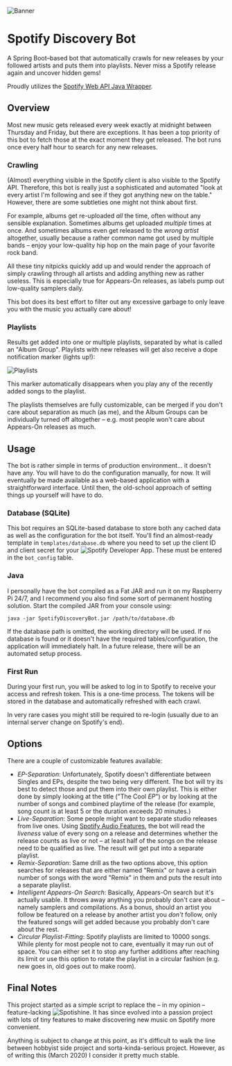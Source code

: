 ![Banner]()

# Spotify Discovery Bot

A Spring Boot–based bot that automatically crawls for new releases by your followed artists and puts them into playlists. Never miss a Spotify release again and uncover hidden gems!

Proudly utilizes the [Spotify Web API Java Wrapper](https://github.com/thelinmichael/spotify-web-api-java).

## Overview

Most new music gets released every week exactly at midnight between Thursday and Friday, but there are exceptions. It has been a top priority of this bot to fetch those at the exact moment they get released. The bot runs once every half hour to search for any new releases.

### Crawling

(Almost) everything visible in the Spotify client is also visible to the Spotify API. Therefore, this bot is really just a sophisticated and automated "look at every artist I'm following and see if they got anything new on the table." However, there are some subtleties one might not think about first.

For example, albums get re-uploaded _all_ the time, often without any sensible explanation. Sometimes albums get uploaded _multiple_ times at once. And sometimes albums even get released to the _wrong artist_ altogether, usually because a rather common name got used by multiple bands – enjoy your low-quality hip hop on the main page of your favorite rock band.

All these tiny nitpicks quickly add up and would render the approach of simply crawling through all artists and adding anything new as rather useless. This is especially true for Appears-On releases, as labels pump out low-quality samplers daily.

This bot does its best effort to filter out any excessive garbage to only leave you with the music you actually care about!

### Playlists

Results get added into one or multiple playlists, separated by what is called an "Album Group". Playlists with new releases will get also receive a dope notification marker (lights up!):

![Playlists](https://i.imgur.com/P1GSMTh.png)

This marker automatically disappears when you play any of the recently added songs to the playlist.

The playlists themselves are fully customizable, can be merged if you don't care about separation as much (as me), and the Album Groups can be individually turned off altogether – e.g. most people won't care about Appears-On releases as much.

## Usage

The bot is rather simple in terms of production environment... it doesn't have any. You will have to do the configuration manually, for now. It will eventually be made available as a web-based application with a straightforward interface. Until then, the old-school approach of setting things up yourself will have to do.

### Database (SQLite)

This bot requires an SQLite-based database to store both any cached data as well as the configuration for the bot itself. You'll find an almost-ready template in `templates/database.db` where you need to set up the client ID and client secret for your ![Spotify Developer App](https://developer.spotify.com/dashboard). These must be entered in the `bot_config` table.

### Java

I personally have the bot compiled as a Fat JAR and run it on my Raspberry Pi 24/7, and I recommend you also find some sort of permanent hosting solution. Start the compiled JAR from your console using:

```java -jar SpotifyDiscoveryBot.jar /path/to/database.db```

If the database path is omitted, the working directory will be used. If no database is found or it doesn't have the required tables/configuration, the application will immediately halt. In a future release, there will be an automated setup process.

### First Run

During your first run, you will be asked to log in to Spotify to receive your access and refresh token. This is a one-time process. The tokens will be stored in the database and automatically refreshed with each crawl.

In very rare cases you might still be required to re-login (usually due to an internal server change on Spotify's end).

## Options

There are a couple of customizable features available:

* *EP-Separation*: Unfortunately, Spotify doesn't differentiate between Singles and EPs, despite the two being very different. The bot will try its best to detect those and put them into their own playlist. This is either done by simply looking at the title ("The Cool _EP_") or by looking at the number of songs and combined playtime of the release (for example, song count is at least 5 or the duration exceeds 20 minutes.)
* *Live-Separation*: Some people might want to separate studio releases from live ones. Using [Spotify Audio Features](https://developer.spotify.com/documentation/web-api/reference/tracks/get-audio-features/), the bot will read the _liveness_ value of every song on a release and determines whether the release counts as live or not – at least half of the songs on the release need to be qualified as live. The result will get put into a separate playlist.
* *Remix-Separation*: Same drill as the two options above, this option searches for releases that are either named "Remix" or have a certain number of songs with the word "Remix" in them and puts the result into a separate playlist.
* *Intelligent Appears-On Search*: Basically, Appears-On search but it's actually usable. It throws away anything you probably don't care about – namely samplers and compilations. As a bonus, should an artist you follow be featured on a release by another artist you _don't_ follow, only the featured songs will get added because you probably don't care about the rest.
* *Circular Playlist-Fitting*: Spotify playlists are limited to 10000 songs. While plenty for most people not to care, eventually it may run out of space. You can either set it to stop any further additions after reaching its limit or use this option to rotate the playlist in a circular fashion (e.g. new goes in, old goes out to make room).

## Final Notes

This project started as a simple script to replace the – in my opinion – feature-lacking ![Spotishine](https://www.spotishine.com). It has since evolved into a passion project with lots of tiny features to make discovering new music on Spotify more convenient.

Anything is subject to change at this point, as it's difficult to walk the line between hobbyist side project and sorta-kinda-serious project. However, as of writing this (March 2020) I consider it pretty much stable.
